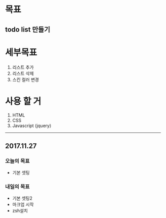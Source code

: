 # 목표
## todo list 만들기

# 세부목표
1. 리스트 추가
2. 리스트 삭제
3. 스킨 컬러 변경

# 사용 할 거
1. HTML
2. CSS
3. Javascript (jquery)

---
## 2017.11.27
### 오늘의 목표
- 기본 셋팅

### 내일의 목표
- 기본 셋팅2
- 마크업 시작
- zsh설치

